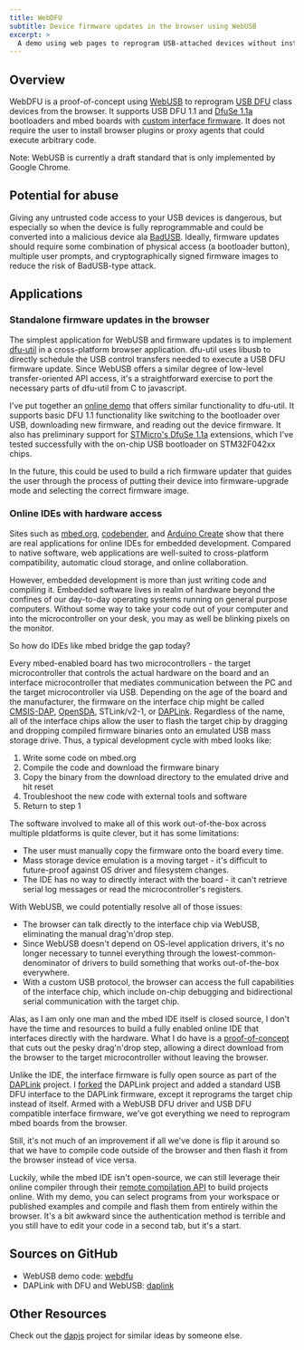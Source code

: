 ```yaml
---
title: WebDFU
subtitle: Device firmware updates in the browser using WebUSB
excerpt: >
  A demo using web pages to reprogram USB-attached devices without installing any native plugins.
---
```

## Overview
WebDFU is a proof-of-concept using [WebUSB](https://wicg.github.io/webusb/) to reprogram [USB DFU](http://wiki.openmoko.org/wiki/USB_DFU_-_The_USB_Device_Firmware_Upgrade_standard) class devices from the browser. It supports USB DFU 1.1 and [DfuSe 1.1a](http://www.st.com/en/development-tools/stsw-stm32080.html) bootloaders and mbed boards with [custom interface firmware](https://github.com/devanlai/DAPLink).
It does not require the user to install browser plugins or proxy agents that could execute arbitrary code.

Note: WebUSB is currently a draft standard that is only implemented by Google Chrome.

## Potential for abuse
Giving any untrusted code access to your USB devices is dangerous, but especially so when the device is fully reprogrammable and could be converted into a malicious device ala [BadUSB](https://arstechnica.com/information-technology/2014/07/this-thumbdrive-hacks-computers-badusb-exploit-makes-devices-turn-evil/).
Ideally, firmware updates should require some combination of physical access (a bootloader button), multiple user prompts, and cryptographically signed firmware images to reduce the risk of BadUSB-type attack.

## Applications

### Standalone firmware updates in the browser
The simplest application for WebUSB and firmware updates is to implement [dfu-util](http://dfu-util.sourceforge.net/) in a cross-platform browser application. dfu-util uses libusb to directly schedule the USB control transfers needed to execute a USB DFU firmware update. Since WebUSB offers a similar degree of low-level transfer-oriented API access, it's a straightforward exercise to port the necessary parts of dfu-util from C to javascript.

I've put together an [online demo](https://devanlai.github.io/webdfu/dfu-util/) that offers similar functionality to dfu-util. It supports basic DFU 1.1 functionality like switching to the bootloader over USB, downloading new firmware, and reading out the device firmware. It also has preliminary support for [STMicro's DfuSe 1.1a](http://dfu-util.sourceforge.net/dfuse.html) extensions, which I've tested successfully with the on-chip USB bootloader on STM32F042xx chips.


In the future, this could be used to build a rich firmware updater that guides the user through the process of putting their device into firmware-upgrade mode and selecting the correct firmware image.

### Online IDEs with hardware access
Sites such as [mbed.org](https://developer.mbed.org), [codebender](https://codebender.cc), and [Arduino Create](https://create.arduino.cc/) show that there are real applications for online IDEs for embedded development. Compared to native software, web applications are well-suited to cross-platform compatibility, automatic cloud storage, and online collaboration.

However, embedded development is more than just writing code and compiling it. Embedded software lives in realm of hardware beyond the confines of our day-to-day operating systems running on general purpose computers. Without some way to take your code out of your computer and into the microcontroller on your desk, you may as well be blinking pixels on the monitor.

So how do IDEs like mbed bridge the gap today?

Every mbed-enabled board has two microcontrollers - the target microcontroller that controls the actual hardware on the board and an interface microcontroller that mediates communication between the PC and the target microcontroller via USB.
Depending on the age of the board and the manufacturer, the firmware on the interface chip might be called [CMSIS-DAP](https://developer.mbed.org/handbook/CMSIS-DAP), [OpenSDA](https://www.nxp.com/products/microcontrollers-and-processors/arm-based-processors-and-mcus/kinetis-cortex-m-mcus/developer-resources/ides-for-kinetis-mcus/opensda-serial-and-debug-adapter:OPENSDA), STLink/v2-1, or [DAPLink](https://developer.mbed.org/handbook/DAPLink).
Regardless of the name, all of the interface chips allow the user to flash the target chip by dragging and dropping compiled firmware binaries onto an emulated USB mass storage drive. Thus, a typical development cycle with mbed looks like:  

1. Write some code on mbed.org
2. Compile the code and download the firmware binary
3. Copy the binary from the download directory to the emulated drive and hit reset
4. Troubleshoot the new code with external tools and software
5. Return to step 1

The software involved to make all of this work out-of-the-box across multiple pldatforms is quite clever, but it has some limitations:

* The user must manually copy the firmware onto the board every time.
* Mass storage device emulation is a moving target - it's difficult to future-proof against OS driver and filesystem changes.
* The IDE has no way to directly interact with the board - it can't retrieve serial log messages or read the microcontroller's registers.

With WebUSB, we could potentially resolve all of those issues:

* The browser can talk directly to the interface chip via WebUSB, eliminating the manual drag'n'drop step.
* Since WebUSB doesn't depend on OS-level application drivers, it's no longer necessary to tunnel everything through the lowest-common-denominator of drivers to build something that works out-of-the-box everywhere.
* With a custom USB protocol, the browser can access the full capabilities of the interface chip, which include on-chip debugging and bidirectional serial communication with the target chip.


Alas, as I am only one man and the mbed IDE itself is closed source, I don't have the time and resources to build a fully enabled online IDE that interfaces directly with the hardware. What I do have is a [proof-of-concept](https://devanlai.github.io/webdfu/mbed-download/) that cuts out the pesky drag'n'drop step, allowing a direct download from the browser to the target microcontroller without leaving the browser.


Unlike the IDE, the interface firmware is fully open source as part of the [DAPLink](https://developer.mbed.org/handbook/DAPLink) project. I [forked](https://github.com/devanlai/DAPLink) the DAPLink project and added a standard USB DFU interface to the DAPLink firmware, except it reprograms the target chip instead of itself. Armed with a WebUSB DFU driver and USB DFU compatible interface firmware, we've got everything we need to reprogram mbed boards from the browser.

Still, it's not much of an improvement if all we've done is flip it around so that we have to compile code outside of the browser and then flash it from the browser instead of vice versa.

Luckily, while the mbed IDE isn't open-source, we can still leverage their online compiler through their [remote compilation API](https://developer.mbed.org/handbook/Compile-API) to build projects online. With my demo, you can select programs from your workspace or published examples and compile and flash them from entirely within the browser. It's a bit awkward since the authentication method is terrible and you still have to edit your code in a second tab, but it's a start.

## Sources on GitHub

* WebUSB demo code: [webdfu](https://github.com/devanlai/webdfu)
* DAPLink with DFU and WebUSB: [daplink](https://github.com/devanlai/DAPLink)

## Other Resources
Check out the [dapjs](https://github.com/ARMmbed/dapjs-web-demo) project for similar ideas by someone else.

